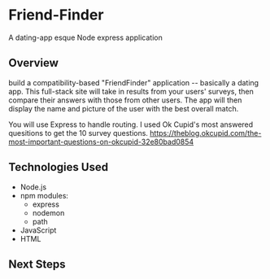 # Friend-Finder
A dating-app esque Node express application
## Overview
 build a compatibility-based "FriendFinder" application -- basically a dating app. This full-stack site will take in results from your users' surveys, then compare their answers with those from other users. The app will then display the name and picture of the user with the best overall match.

You will use Express to handle routing.
I used Ok Cupid's most answered quesitions to get the 10 survey questions. <https://theblog.okcupid.com/the-most-important-questions-on-okcupid-32e80bad0854>
## Technologies Used
- Node.js
- npm modules: 
  - express
  - nodemon
  - path
 - JavaScript
 - HTML
 ## Next Steps
